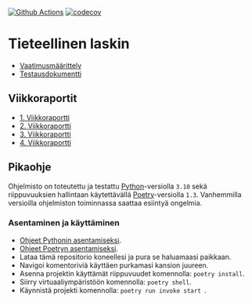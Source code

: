 [![Github Actions](https://github.com/TeemuBergman/tiralabra23/workflows/CI/badge.svg)](https://github.com/TeemuBergman/tiralabra23/actions/workflows/main.yml) [![codecov](https://codecov.io/gh/TeemuBergman/tiralabra23/branch/master/graph/badge.svg?token=3LZ03KXZAA)](https://codecov.io/gh/TeemuBergman/tiralabra23)

# Tieteellinen laskin

- [Vaatimusmäärittely](documentation/vaatimusmäärittely.md)
- [Testausdokumentti](documentation/testausdokumentti.md)

## Viikkoraportit

- [1. Viikkoraportti](documentation/viikkoraportti_1.md)
- [2. Viikkoraportti](documentation/viikkoraportti_2.md)
- [3. Viikkoraportti](documentation/viikkoraportti_3.md)
- [4. Viikkoraportti](documentation/viikkoraportti_4.md)

## Pikaohje

Ohjelmisto on toteutettu ja testattu [Python](https://www.python.org/)-versiolla `3.10` sekä riippuvuuksien hallintaan käytettävällä [Poetry](https://python-poetry.org/)-versiolla `1.3`. Vanhemmilla versioilla ohjelmiston toiminnassa saattaa esiintyä ongelmia. 

### Asentaminen ja käyttäminen

- [Ohjeet Pythonin asentamiseksi](https://www.python.org/downloads/).
- [Ohjeet Poetryn asentamiseksi](https://python-poetry.org/docs/).
- Lataa tämä repositorio koneellesi ja pura se haluamaasi paikkaan.
- Navigoi komentoriviä käyttäen purkamasi kansion juureen.
- Asenna projektin käyttämät riippuvuudet komennolla: `poetry install`.
- Siirry virtuaaliympäristöön komennolla: `poetry shell`.
- Käynnistä projekti komennolla: `poetry run invoke start `.
